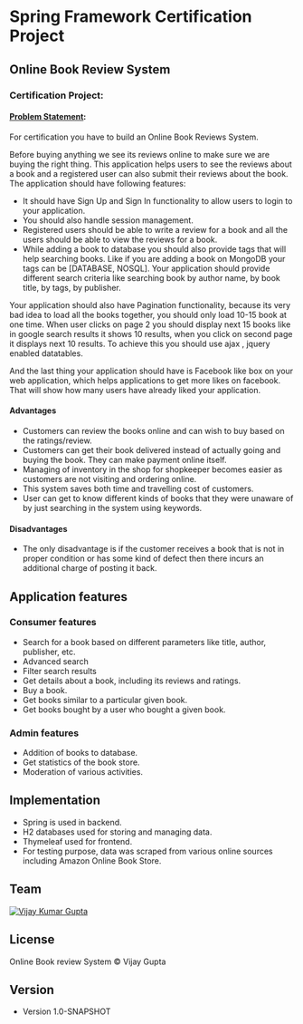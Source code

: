 # Spring Framework Certification Project

## Online Book Review System

### Certification Project:

#### <ins>Problem Statement</ins>:

For certification you have to build an Online Book Reviews System.

Before buying anything we see its reviews online to make sure we are buying the right thing. This application helps users to see the reviews about a book and a registered user can also submit their reviews about the book. The application should have following features:

* It should have Sign Up and Sign In functionality to allow users to login to your application.
* You should also handle session management.
* Registered users should be able to write a review for a book and all the users should be able to view the reviews for a book.
* While adding a book to database you should also provide tags that will help searching books. Like if you are adding a book on MongoDB your tags can be [DATABASE, NOSQL]. Your application should provide different search criteria like searching book by author name, by book title, by tags, by publisher.

Your application should also have Pagination functionality, because its very bad idea to load all the books together, you should only load 10-15 book at one time. When user clicks on page 2 you should display next 15 books like in google search results it shows 10 results, when you click on second page it displays next 10 results. To achieve this you should use ajax , jquery enabled datatables.

And the last thing your application should have is Facebook like box on your web application, which helps applications to get more likes on facebook. That will show how many users have already liked your application.

#### Advantages

- Customers can review the books online and can wish to buy based on the ratings/review.
- Customers can get their book delivered instead of actually going and buying the book. They can make payment online itself.
- Managing of inventory in the shop for shopkeeper becomes easier as customers are not visiting and ordering online.
- This system saves both time and travelling cost of customers.
- User can get to know different kinds of books that they were unaware of by just searching in the system using keywords.

#### Disadvantages

- The only disadvantage is if the customer receives a book that is not in proper condition or has some kind of defect then there incurs an additional charge of posting it back.

## Application features

### Consumer features

* Search for a book based on different parameters like title, author, publisher, etc.
* Advanced search
* Filter search results
* Get details about a book, including its reviews and ratings.
* Buy a book.
* Get books similar to a particular given book.
* Get books bought by a user who bought a given book.

### Admin features

* Addition of books to database.
* Get statistics of the book store.
* Moderation of various activities.

## Implementation

* Spring is used in backend.
* H2 databases used for storing and managing data.
* Thymeleaf used for frontend.
* For testing purpose, data was scraped from various online sources including Amazon Online Book Store.



## Team
[![Vijay Kumar Gupta](https://avatars2.githubusercontent.com/u/57914226?s=400&u=711ef43ea909d33b585b75b406fa9a8189415a6b&v=4)](https://github.com/vijaykglg)

## License

Online Book review System © Vijay Gupta

## Version

* Version 1.0-SNAPSHOT